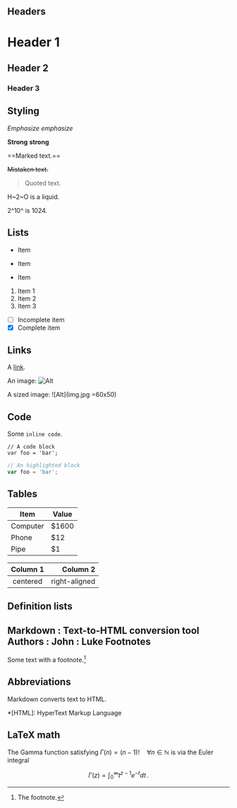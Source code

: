 
Headers
---------------------------

# Header 1

## Header 2

### Header 3

Styling
---------------------------

*Emphasize*  _emphasize_

**Strong**  __strong__

==Marked text.==

~~Mistaken text.~~

> Quoted text.

H~2~O is a liquid.

2^10^ is 1024.

Lists
---------------------------

- Item
 * Item
 + Item

1. Item 1
2. Item 2
3. Item 3

- [ ] Incomplete item
- [x] Complete item

Links
---------------------------

A [link](http://example.com).

An image: ![Alt](img.jpg)

A sized image: ![Alt](img.jpg =60x50)

Code
---------------------------

Some `inline code`.

```
// A code block
var foo = 'bar';
```

```javascript
// An highlighted block
var foo = 'bar';
```

Tables
---------------------------

Item | Value
-------- | -----
Computer | $1600
Phone | $12
Pipe | $1 

| Column 1 | Column 2 |
|:--------:| -------------:|
| centered | right-aligned | 

Definition lists
---------------------------

Markdown
:  Text-to-HTML conversion tool Authors
:  John
:  Luke Footnotes
---------------------------

Some text with a footnote.[^1]

[^1]: The footnote.

Abbreviations
---------------------------

Markdown converts text to HTML.

*[HTML]: HyperText Markup Language

LaTeX math
---------------------------

The Gamma function satisfying $\Gamma(n) = (n-1)!\quad\forall
n\in\mathbb N$ is via the Euler integral

$$
\Gamma(z) = \int_0^\infty t^{z-1}e^{-t}dt\,.
$$

